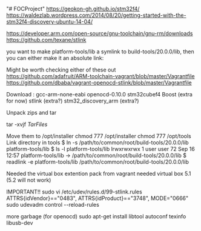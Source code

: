 "# FOCProject" 
https://geokon-gh.github.io/stm32f4/
https://waldezlab.wordpress.com/2014/08/20/getting-started-with-the-stm32f4-discovery-ubuntu-14-04/
	
https://developer.arm.com/open-source/gnu-toolchain/gnu-rm/downloads
https://github.com/texane/stlink

you want to make platform-tools/lib a symlink to build-tools/20.0.0/lib, then you can either make it an absolute link:

Might be worth checking either of these out
https://github.com/adafruit/ARM-toolchain-vagrant/blob/master/Vagrantfile
https://github.com/dbaba/vagrant-openocd-stlink/blob/master/Vagrantfile



Download : 
gcc-arm-none-eabi
openocd-0.10.0
stm32cubef4
Boost (extra for now)
stlink (extra?)
stm32_discovery_arm (extra?)

Unpack zips and tar

tar -xvjf *TarFiles*

Move them to /opt/installer
chmod 777 /opt/installer
chmod 777 /opt/tools
Link directory in tools
$ ln -s /path/to/common/root/build-tools/20.0.0/lib platform-tools/lib
$ ls -l platform-tools/lib
lrwxrwxrwx 1 user user 72 Sep 16 12:57 platform-tools/lib -> /path/to/common/root/build-tools/20.0.0/lib
$ readlink -e platform-tools/lib
/path/to/common/root/build-tools/20.0.0/lib

Needed the virtual box extention pack from vagrant
needed virtual box 5.1 (5.2 will not work)

IMPORTANT!! 
sudo vi /etc/udev/rules.d/99-stlink.rules
ATTRS{idVendor}=="0483", ATTRS{idProduct}=="3748", MODE="0666"
sudo udevadm control --reload-rules

more garbage (for openocd)
sudo apt-get install libtool autoconf texinfo libusb-dev
